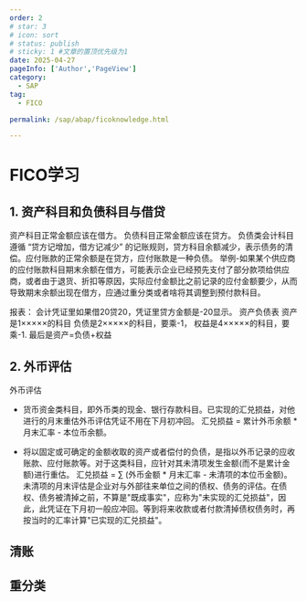 ```yaml
---
order: 2
# star: 3
# icon: sort
# status: publish
# sticky: 1 #文章的置顶优先级为1
date: 2025-04-27
pageInfo: ['Author','PageView']
category:
  - SAP
tag:
  - FICO

permalink: /sap/abap/ficoknowledge.html

---
```



# FICO学习
<!-- :::tip
::: -->
<!-- 摘要截止标签 -->
<!-- more -->

## 1. 资产科目和负债科目与借贷
资产科目正常金额应该在借方。
负债科目正常金额应该在贷方。
负债类会计科目遵循 “贷方记增加，借方记减少” 的记账规则，贷方科目余额减少，表示债务的清偿。应付账款的正常余额是在贷方，应付账款是一种负债。
举例-如果某个供应商的应付账款科目期末余额在借方，可能表示企业已经预先支付了部分款项给供应商，或者由于退货、折扣等原因，实际应付金额比之前记录的应付金额要少，从而导致期末余额出现在借方，应通过重分类或者啥将其调整到预付款科目。

报表：
会计凭证里如果借20贷20，凭证里贷方金额是-20显示。
资产负债表 资产是1×××××的科目
负债是2×××××的科目，要乘-1，
权益是4×××××的科目，要乘-1.
最后是资产=负债+权益

## 2. 外币评估
外币评估
* 货币资金类科目，即外币类的现金、银行存款科目。已实现的汇兑损益，对他进行的月末重估外币评估凭证不用在下月初冲回。
汇兑损益 = 累计外币余额 * 月末汇率 - 本位币余额。

* 将以固定或可确定的金额收取的资产或者偿付的负债，是指以外币记录的应收账款、应付账款等。对于这类科目，应针对其未清项发生金额(而不是累计金额)进行重估。
汇兑损益 = ∑ (外币金额 * 月末汇率 - 未清项的本位币金额)。
未清项的月末评估是企业对与外部往来单位之间的债权、债务的评估。在债权、债务被清掉之前，不算是"既成事实"，应称为"未实现的汇兑损益"，因此，此凭证在下月初一般应冲回。等到将来收款或者付款清掉债权债务时，再按当时的汇率计算"已实现的汇兑损益"。
## 清账


## 重分类
